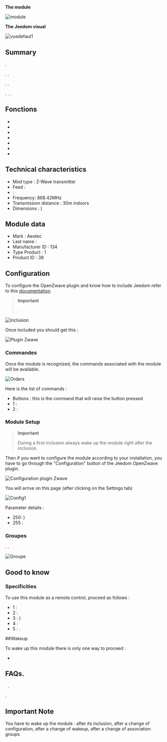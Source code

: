 # 

**The module**

![module](images/aeotec.panicbutton/module.jpg)

**The Jeedom visual**

![vuedefaut1](images/aeotec.panicbutton/vuedefaut1.jpg)

## Summary

.

. .

. .

. . .

## Fonctions

-   
-   
-   
-   
-   
-   
-   

## Technical characteristics

-   Mod type : Z-Wave transmitter
-   Feed : 
-    : 
-   Frequency: 868.42MHz
-   Transmission distance : 30m indoors
-   Dimensions : )

## Module data

-   Mark : Aeotec
-   Last name : 
-   Manufacturer ID : 134
-   Type Product : 1
-   Product ID : 38

## Configuration

To configure the OpenZwave plugin and know how to include Jeedom refer to this [documentation](https://doc.jeedom.com/en_US/plugins/automation%20protocol/openzwave/).

> **Important**
>
> .

![inclusion](images/aeotec.panicbutton/inclusion.jpg)

Once included you should get this :

![Plugin Zwave](images/aeotec.panicbutton/information.jpg)

### Commandes

Once the module is recognized, the commands associated with the module will be available.

![Orders](images/aeotec.panicbutton/commandes.jpg)

Here is the list of commands :

-   Buttons : this is the command that will raise the button pressed
  - 1 : 
  - 2 : 

### Module Setup

> **Important**
>
> During a first inclusion always wake up the module right after the inclusion.

Then if you want to configure the module according to your installation, you have to go through the "Configuration" button of the Jeedom OpenZwave plugin.

![Configuration plugin Zwave](images/plugin/bouton_configuration.jpg)

You will arrive on this page (after clicking on the Settings tab)

![Config1](images/aeotec.panicbutton/config1.jpg)

Parameter details :

-   250: )
-   255 : 

### Groupes

. .

![Groupe](images/aeotec.panicbutton/groupe.jpg)

## Good to know

### Specificities

To use this module as a remote control, proceed as follows :

-   1 : 
-   2 : 
-   3 : )
-   4 : 
-   5 : .

##Wakeup

To wake up this module there is only one way to proceed :

-   

## FAQs.
 
.


.

## Important Note

You have to wake up the module : after its inclusion, after a change of configuration, after a change of wakeup, after a change of association groups

